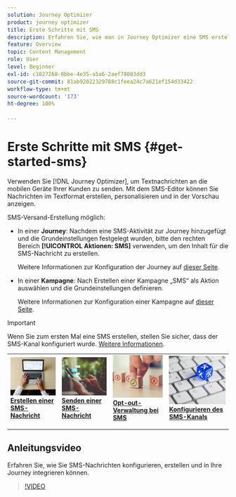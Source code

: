 ```yaml
---
solution: Journey Optimizer
product: journey optimizer
title: Erste Schritte mit SMS
description: Erfahren Sie, wie man in Journey Optimizer eine SMS erstellt
feature: Overview
topic: Content Management
role: User
level: Beginner
exl-id: c1027268-0bbe-4e35-a5a6-2aef78083dd3
source-git-commit: 81ab92022329788c1feea24c7a621ef154d33422
workflow-type: tm+mt
source-wordcount: '173'
ht-degree: 100%

---
```


# Erste Schritte mit SMS {#get-started-sms}

Verwenden Sie [!DNL Journey Optimizer], um Textnachrichten an die mobilen Geräte Ihrer Kunden zu senden. Mit dem SMS-Editor können Sie Nachrichten im Textformat erstellen, personalisieren und in der Vorschau anzeigen.

SMS-Versand-Erstellung möglich:

* In einer **Journey**: Nachdem eine SMS-Aktivität zur Journey hinzugefügt und die Grundeinstellungen festgelegt wurden, bitte den rechten Bereich **[!UICONTROL Aktionen: SMS]** verwenden, um den Inhalt für die SMS-Nachricht zu erstellen.

   Weitere Informationen zur Konfiguration der Journey auf [dieser Seite](../building-journeys/journey-gs.md).

* In einer **Kampagne**: Nach Erstellen einer Kampagne „SMS“ als Aktion auswählen und die Grundeinstellungen definieren.

   Weitere Informationen zur Konfiguration einer Kampagne auf [dieser Seite](../campaigns/create-campaign.md#configure).


>[!IMPORTANT]
>
>Wenn Sie zum ersten Mal eine SMS erstellen, stellen Sie sicher, dass der SMS-Kanal konfiguriert wurde. [Weitere Informationen](sms-configuration.md).

<table style="table-layout:fixed"><tr style="border: 0;">
<td>
<a href="create-sms.md">
<img alt="Lead" src="../assets/do-not-localize/sms-create.jpeg">
</a>
<div><a href="create-sms.md"><strong>Erstellen einer SMS-Nachricht</strong>
</div>
<p>
</td>
<td>
<a href="send-sms.md">
<img alt="Gelegentlich" src="../assets/do-not-localize/sms-sending.jpg">
</a>
<div>
<a href="send-sms.md"><strong>Senden einer SMS-Nachricht</strong></a>
</div>
<p></td>
<td>
<a href="sms-opt-out.md">
<img alt="Validierung" src="../assets/do-not-localize/sms-opt-out.jpg">
</a>
<div>
<a href="sms-opt-out.md"><strong>Opt-out-Verwaltung bei SMS</strong></a>
</div>
<p>
</td>
<td>
<a href="sms-configuration.md">
<img alt="Validierung" src="../assets/do-not-localize/sms-config.jpg">
</a>
<div>
<a href="sms-configuration.md"><strong>Konfigurieren des SMS-Kanals</strong></a>
</div>
<p>
</td>
</tr></table>

## Anleitungsvideo

Erfahren Sie, wie Sie SMS-Nachrichten konfigurieren, erstellen und in Ihre Journey integrieren können.

>[!VIDEO](https://video.tv.adobe.com/v/344460?quality=12)
